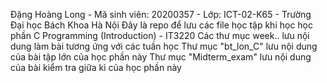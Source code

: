Đặng Hoàng Long - Mã sinh viên: 20200357 - Lớp: ICT-02-K65 - Trường Đại học Bách Khoa Hà Nội
Đây là repo để lưu các file học tập khi học học phần C Programming (Introduction) - IT3220
Các thư mục week.. lưu nội dung làm bài tương ứng với các tuần học
Thư mục "bt_lon_C" lưu nội dung của bài tập lớn của học phần này
Thư mục "Midterm_exam" lưu nội dung của bài kiểm tra giữa kì của học phần này
